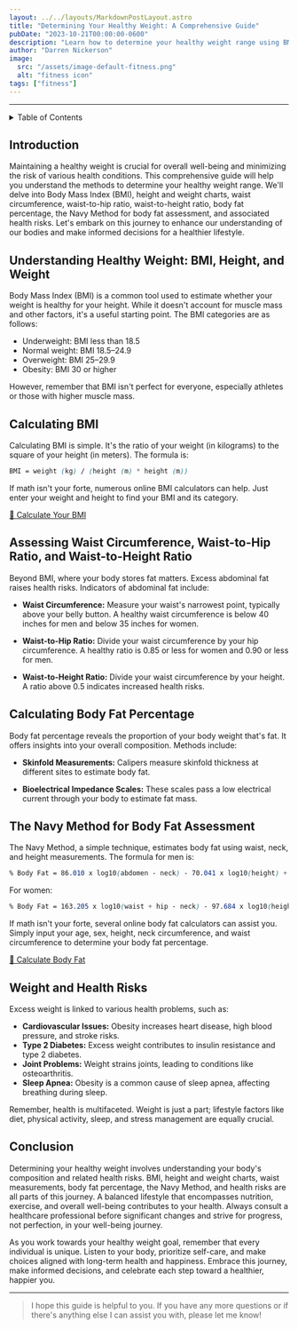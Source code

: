 ```yaml
---
layout: ../../layouts/MarkdownPostLayout.astro
title: "Determining Your Healthy Weight: A Comprehensive Guide"
pubDate: "2023-10-21T00:00:00-0600"
description: "Learn how to determine your healthy weight range using BMI, height and weight charts, body fat percentage, and more. Understand the health risks associated with weight and gain insights into maintaining a balanced lifestyle."
author: "Darren Nickerson"
image:
  src: "/assets/image-default-fitness.png"
  alt: "fitness icon"
tags: ["fitness"]
---
```


---

<details>

<summary>Table of Contents</summary>

Certainly, here's the list with numbering:

1. [Understanding Healthy Weight: BMI, Height, and Weight](#understanding-healthy-weight-bmi-height-and-weight)
2. [Calculating BMI](#calculating-bmi)
3. [Assessing Waist Circumference, Waist-to-Hip Ratio, and Waist-to-Height Ratio](#assessing-waist-circumference-waist-to-hip-ratio-and-waist-to-height-ratio)
4. [Calculating Body Fat Percentage](#calculating-body-fat-percentage)
5. [The Navy Method for Body Fat Assessment](#the-navy-method-for-body-fat-assessment)
6. [Weight and Health Risks](#weight-and-health-risks)
7. [Conclusion](#conclusion)

</details>

## Introduction

Maintaining a healthy weight is crucial for overall well-being and minimizing the risk of various health conditions. This comprehensive guide will help you understand the methods to determine your healthy weight range. We'll delve into Body Mass Index (BMI), height and weight charts, waist circumference, waist-to-hip ratio, waist-to-height ratio, body fat percentage, the Navy Method for body fat assessment, and associated health risks. Let's embark on this journey to enhance our understanding of our bodies and make informed decisions for a healthier lifestyle.

## Understanding Healthy Weight: BMI, Height, and Weight

Body Mass Index (BMI) is a common tool used to estimate whether your weight is healthy for your height. While it doesn't account for muscle mass and other factors, it's a useful starting point. The BMI categories are as follows:

- Underweight: BMI less than 18.5
- Normal weight: BMI 18.5–24.9
- Overweight: BMI 25–29.9
- Obesity: BMI 30 or higher

However, remember that BMI isn't perfect for everyone, especially athletes or those with higher muscle mass.

## Calculating BMI

Calculating BMI is simple. It's the ratio of your weight (in kilograms) to the square of your height (in meters). The formula is:

```scss
BMI = weight (kg) / (height (m) * height (m))
```

If math isn't your forte, numerous online BMI calculators can help. Just enter your weight and height to find your BMI and its category.

<span>
    <a href="https://www.nhs.uk/live-well/healthy-weight/bmi-calculator/" class="inline-block  text-base font-bold cursor-pointer p-4 bg-gray-950 border border-gray-700 rounded shadow-md no-underline w-full animate-pulse "><span class="mr-2">🔴 </span> <span class="underline">Calculate Your BMI</span>  </a>
</span>

## Assessing Waist Circumference, Waist-to-Hip Ratio, and Waist-to-Height Ratio

Beyond BMI, where your body stores fat matters. Excess abdominal fat raises health risks. Indicators of abdominal fat include:

- **Waist Circumference:** Measure your waist's narrowest point, typically above your belly button. A healthy waist circumference is below 40 inches for men and below 35 inches for women.

- **Waist-to-Hip Ratio:** Divide your waist circumference by your hip circumference. A healthy ratio is 0.85 or less for women and 0.90 or less for men.

- **Waist-to-Height Ratio:** Divide your waist circumference by your height. A ratio above 0.5 indicates increased health risks.

## Calculating Body Fat Percentage

Body fat percentage reveals the proportion of your body weight that's fat. It offers insights into your overall composition. Methods include:

- **Skinfold Measurements:** Calipers measure skinfold thickness at different sites to estimate body fat.

- **Bioelectrical Impedance Scales:** These scales pass a low electrical current through your body to estimate fat mass.

## The Navy Method for Body Fat Assessment

The Navy Method, a simple technique, estimates body fat using waist, neck, and height measurements. The formula for men is:

```scss
% Body Fat = 86.010 x log10(abdomen - neck) - 70.041 x log10(height) + 36.76
```

For women:

```scss
% Body Fat = 163.205 x log10(waist + hip - neck) - 97.684 x log10(height) - 78.387
```

If math isn't your forte, several online body fat calculators can assist you. Simply input your age, sex, height, neck circumference, and waist circumference to determine your body fat percentage.

<span>
    <a href="https://www.omnicalculator.com/health/navy-body-fat/" class="inline-block  text-base font-bold cursor-pointer p-4 bg-gray-950 border border-gray-700 rounded shadow-md no-underline w-full animate-pulse "><span class="mr-2">🔴 </span> <span class="underline">Calculate Body Fat</span>  </a>
</span>

## Weight and Health Risks

Excess weight is linked to various health problems, such as:

- **Cardiovascular Issues:** Obesity increases heart disease, high blood pressure, and stroke risks.
- **Type 2 Diabetes:** Excess weight contributes to insulin resistance and type 2 diabetes.
- **Joint Problems:** Weight strains joints, leading to conditions like osteoarthritis.
- **Sleep Apnea:** Obesity is a common cause of sleep apnea, affecting breathing during sleep.

Remember, health is multifaceted. Weight is just a part; lifestyle factors like diet, physical activity, sleep, and stress management are equally crucial.

## Conclusion

Determining your healthy weight involves understanding your body's composition and related health risks. BMI, height and weight charts, waist measurements, body fat percentage, the Navy Method, and health risks are all parts of this journey. A balanced lifestyle that encompasses nutrition, exercise, and overall well-being contributes to your health. Always consult a healthcare professional before significant changes and strive for progress, not perfection, in your well-being journey.

As you work towards your healthy weight goal, remember that every individual is unique. Listen to your body, prioritize self-care, and make choices aligned with long-term health and happiness. Embrace this journey, make informed decisions, and celebrate each step toward a healthier, happier you.

---
> I hope this guide is helpful to you. If you have any more questions or if there's anything else I can assist you with, please let me know!

